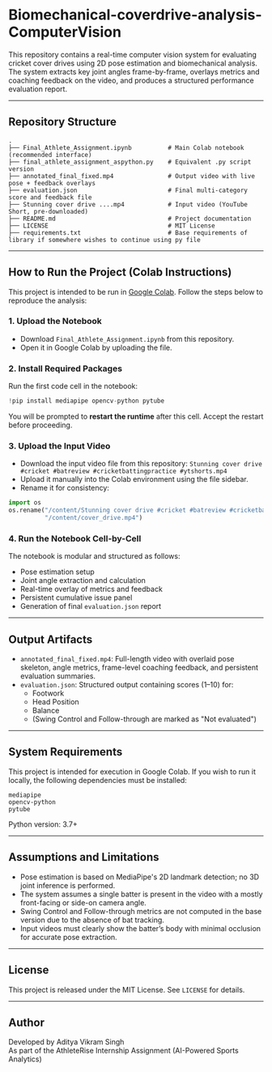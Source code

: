 # Biomechanical-coverdrive-analysis-ComputerVision

This repository contains a real-time computer vision system for evaluating cricket cover drives using 2D pose estimation and biomechanical analysis. The system extracts key joint angles frame-by-frame, overlays metrics and coaching feedback on the video, and produces a structured performance evaluation report.

---

## Repository Structure

```
.
├── Final_Athlete_Assignment.ipynb          # Main Colab notebook (recommended interface)
├── final_athlete_assignment_aspython.py    # Equivalent .py script version
├── annotated_final_fixed.mp4               # Output video with live pose + feedback overlays
├── evaluation.json                         # Final multi-category score and feedback file
├── Stunning cover drive ....mp4            # Input video (YouTube Short, pre-downloaded)
├── README.md                               # Project documentation
├── LICENSE                                 # MIT License
├── requirements.txt                        # Base requirements of library if somewhere wishes to continue using py file
```

---

## How to Run the Project (Colab Instructions)

This project is intended to be run in [Google Colab](https://colab.research.google.com/). Follow the steps below to reproduce the analysis:

### 1. Upload the Notebook
- Download `Final_Athlete_Assignment.ipynb` from this repository.
- Open it in Google Colab by uploading the file.

### 2. Install Required Packages
Run the first code cell in the notebook:

```python
!pip install mediapipe opencv-python pytube
```

You will be prompted to **restart the runtime** after this cell. Accept the restart before proceeding.

### 3. Upload the Input Video
- Download the input video file from this repository:
  `Stunning cover drive #cricket #batreview #cricketbattingpractice #ytshorts.mp4`
- Upload it manually into the Colab environment using the file sidebar.
- Rename it for consistency:

```python
import os
os.rename("/content/Stunning cover drive #cricket #batreview #cricketbattingpractice #ytshorts.mp4",
          "/content/cover_drive.mp4")
```

### 4. Run the Notebook Cell-by-Cell
The notebook is modular and structured as follows:
- Pose estimation setup
- Joint angle extraction and calculation
- Real-time overlay of metrics and feedback
- Persistent cumulative issue panel
- Generation of final `evaluation.json` report

---

## Output Artifacts

- `annotated_final_fixed.mp4`: Full-length video with overlaid pose skeleton, angle metrics, frame-level coaching feedback, and persistent evaluation summaries.
- `evaluation.json`: Structured output containing scores (1–10) for:
  - Footwork
  - Head Position
  - Balance
  - (Swing Control and Follow-through are marked as "Not evaluated")

---

## System Requirements

This project is intended for execution in Google Colab. If you wish to run it locally, the following dependencies must be installed:

```
mediapipe
opencv-python
pytube
```

Python version: 3.7+

---

## Assumptions and Limitations

- Pose estimation is based on MediaPipe's 2D landmark detection; no 3D joint inference is performed.
- The system assumes a single batter is present in the video with a mostly front-facing or side-on camera angle.
- Swing Control and Follow-through metrics are not computed in the base version due to the absence of bat tracking.
- Input videos must clearly show the batter’s body with minimal occlusion for accurate pose extraction.

---

## License

This project is released under the MIT License. See `LICENSE` for details.

---

## Author

Developed by Aditya Vikram Singh  
As part of the AthleteRise Internship Assignment (AI-Powered Sports Analytics)

